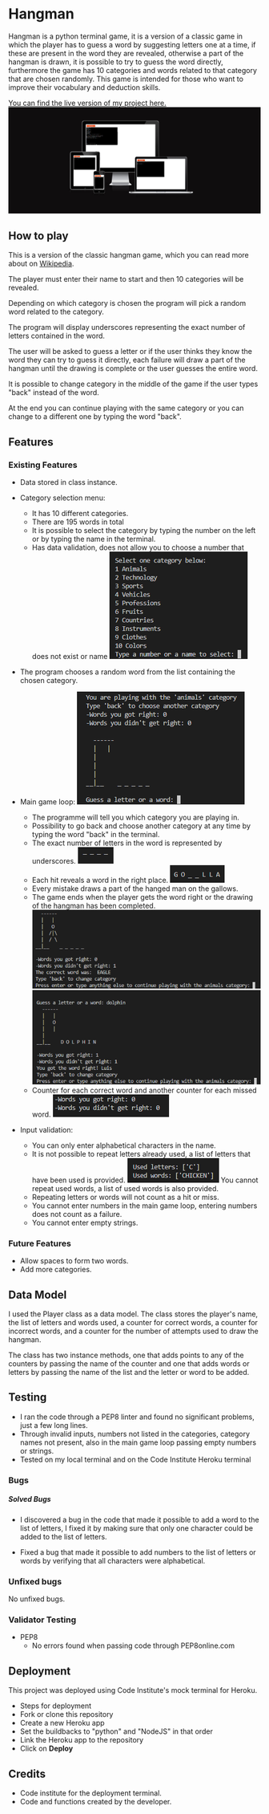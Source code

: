# Hangman

Hangman is a python terminal game, it is a version of a classic game in which the player has to guess a word by suggesting letters one at a time, if these are present in the word they are revealed, otherwise a part of the hangman is drawn, it is possible to try to guess the word directly, furthermore the game has 10 categories and words related to that category that are chosen randomly. This game is intended for those who want to improve their vocabulary and deduction skills.

[You can find the live version of my project here.](https://hangman2-0ebfc7274112.herokuapp.com/)
![Hangman different screens](assets/images/different_screens.png)

## How to play

This is a version of the classic hangman game, which you can read more about on [Wikipedia](https://www.bing.com/ck/a?!&&p=a76a61690e4a1eaeJmltdHM9MTcwNzk1NTIwMCZpZ3VpZD0yY2NiMTIyNC04OThhLTZhOTQtMWFiZC0wMTAxODhmNTZiMzcmaW5zaWQ9NTIxNA&ptn=3&ver=2&hsh=3&fclid=2ccb1224-898a-6a94-1abd-010188f56b37&psq=hangman+wikipedia&u=a1aHR0cHM6Ly9lbi53aWtpcGVkaWEub3JnL3dpa2kvSGFuZ21hbl8oZ2FtZSk&ntb=1).

The player must enter their name to start and then 10 categories will be revealed.

Depending on which category is chosen the program will pick a random word related to the category.

The program will display underscores representing the exact number of letters contained in the word.

The user will be asked to guess a letter or if the user thinks they know the word they can try to guess it directly, each failure will draw a part of the hangman until the drawing is complete or the user guesses the entire word.

It is possible to change category in the middle of the game if the user types "back" instead of the word.

At the end you can continue playing with the same category or you can change to a different one by typing the word "back".


## Features
### Existing Features
- Data stored in class instance.
- Category selection menu:
    - It has 10 different categories.
    - There are 195 words in total
    - It is possible to select the category by typing the number on the left or by typing the name in the terminal.
    - Has data validation, does not allow you to choose a number that does not exist or name
    ![Category selection menu](assets/images/Categories.png)
- The program chooses a random word from the list containing the chosen category.
- Main game loop:
    ![Main game loop](assets/images/Main_game_loop.png)
    - The programme will tell you which category you are playing in.
    - Possibility to go back and choose another category at any time by typing the word "back" in the terminal.
    - The exact number of letters in the word is represented by underscores.
    ![Underscores](assets/images/Underscores.png)
    - Each hit reveals a word in the right place.
    ![Reveal](assets/images/Reveal.png)
    - Every mistake draws a part of the hanged man on the gallows.
    - The game ends when the player gets the word right or the drawing of the hangman has been completed.
    ![Fail](assets/images/Fail.png)
    ![Success](assets/images/Success.png)
    - Counter for each correct word and another counter for each missed word.
    ![Counters](assets/images/Counters%20.png)

- Input validation:
    - You can only enter alphabetical characters in the name.
    - It is not possible to repeat letters already used, a list of letters that have been used is provided.
    ![Lits](assets/images/Lists.png)
    You cannot repeat used words, a list of used words is also provided.
    - Repeating letters or words will not count as a hit or miss. 
    - You cannot enter numbers in the main game loop, entering numbers does not count as a failure.
    - You cannot enter empty strings.

### Future Features
- Allow spaces to form two words.
- Add more categories.

## Data Model

I used the Player class as a data model. The class stores the player's name, the list of letters and words used, a counter for correct words, a counter for incorrect words, and a counter for the number of attempts used to draw the hangman.

The class has two instance methods, one that adds points to any of the counters by passing the name of the counter and one that adds words or letters by passing the name of the list and the letter or word to be added.

##  Testing
- I ran the code through a PEP8 linter and found no significant problems, just a few long lines.
- Through invalid inputs, numbers not listed in the categories, category names not present, also in the main game loop passing empty numbers or strings.
- Tested on my local terminal and on the Code Institute Heroku terminal 

### Bugs
##### Solved Bugs
- I discovered a bug in the code that made it possible to add a word to the list of letters, I fixed it by making sure that only one character could be added to the list of letters.

- Fixed a bug that made it possible to add numbers to the list of letters or words by verifying that all characters were alphabetical.

### Unfixed bugs
No unfixed bugs.

### Validator Testing
- PEP8
    - No errors found when passing code through PEP8online.com

## Deployment

This project was deployed using Code Institute's mock terminal for Heroku.

- Steps for deployment
 - Fork or clone this repository
 - Create a new Heroku app
 - Set the buildbacks to "python" and "NodeJS" in that order
 - Link the Heroku app to the repository
 - Click on **Deploy**

## Credits
- Code institute for the deployment terminal.
- Code and functions created by the developer.